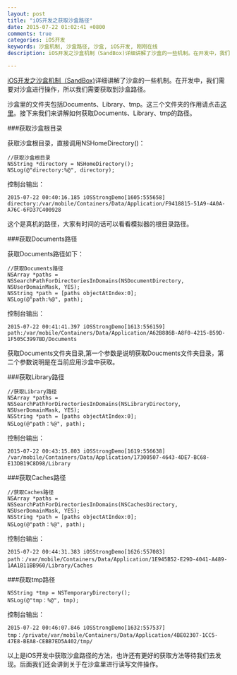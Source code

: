 ```yaml
---
layout: post
title: "iOS开发之获取沙盒路径"
date: 2015-07-22 01:02:41 +0800
comments: true
categories: iOS开发
keywords: 沙盒机制, 沙盒路径, 沙盒, iOS开发, 刚刚在线
description: iOS开发之沙盒机制（SandBox)详细讲解了沙盒的一些机制。在开发中，我们需要对沙盒进行操作，所以我们需要获取到沙盒路径。

---
```


[iOS开发之沙盒机制（SandBox)](http://www.superqq.com/blog/2015/07/20/ioskai-fa-zhi-sha-he-ji-zhi-%28sandbox/)详细讲解了沙盒的一些机制。在开发中，我们需要对沙盒进行操作，所以我们需要获取到沙盒路径。

沙盒里的文件夹包括Documents、Library、tmp。这三个文件夹的作用请点击[这里](http://www.superqq.com/blog/2015/07/20/ioskai-fa-zhi-sha-he-ji-zhi-%28sandbox/)。接下来我们来讲解如何获取Documents、Library、tmp的路径。

###获取沙盒根目录

获取沙盒根目录，直接调用NSHomeDirectory()：

 	//获取沙盒根目录
    NSString *directory = NSHomeDirectory();
    NSLog(@"directory:%@", directory);

控制台输出：    

	2015-07-22 00:40:16.185 iOSStrongDemo[1605:555658] directory:/var/mobile/Containers/Data/Application/F9418815-51A9-4A0A-A76C-6FD37C400928

这个是真机的路径，大家有时间的话可以看看模拟器的根目录路径。

###获取Documents路径

获取Documents路径如下：

	//获取Documents路径
    NSArray *paths = NSSearchPathForDirectoriesInDomains(NSDocumentDirectory, NSUserDomainMask, YES);
    NSString *path = [paths objectAtIndex:0];
    NSLog(@"path:%@", path);
    
控制台输出：        
    
    2015-07-22 00:41:41.397 iOSStrongDemo[1613:556159] path:/var/mobile/Containers/Data/Application/A62B886B-A8F0-4215-B59D-1F505C3997BD/Documents
    
获取Documents文件夹目录,第一个参数是说明获取Doucments文件夹目录，第二个参数说明是在当前应用沙盒中获取。    

###获取Library路径
 	
 	//获取Library路径
    NSArray *paths = NSSearchPathForDirectoriesInDomains(NSLibraryDirectory, NSUserDomainMask, YES);
    NSString *path = [paths objectAtIndex:0];
    NSLog(@"path：%@", path);

控制台输出：    


	2015-07-22 00:43:15.803 iOSStrongDemo[1619:556638] /var/mobile/Containers/Data/Application/17300507-4643-4DE7-BC68-E13DB19C8D98/Library


###获取Caches路径

	//获取Caches路径
    NSArray *paths = NSSearchPathForDirectoriesInDomains(NSCachesDirectory, NSUserDomainMask, YES);
    NSString *path = [paths objectAtIndex:0];
    NSLog(@"path：%@", path);

控制台输出：    

	2015-07-22 00:44:31.383 iOSStrongDemo[1626:557083] path：/var/mobile/Containers/Data/Application/1E945B52-E29D-4041-A489-1AA1B11BB960/Library/Caches

###获取tmp路径

    NSString *tmp = NSTemporaryDirectory();
    NSLog(@"tmp：%@", tmp);

控制台输出：    

	2015-07-22 00:46:07.846 iOSStrongDemo[1632:557537] tmp：/private/var/mobile/Containers/Data/Application/4BE02307-1CC5-47E8-BEA8-CEBB7ED5A402/tmp/

以上是iOS开发中获取沙盒路径的方法，也许还有更好的获取方法等待我们去发现。后面我们还会讲到关于在沙盒里进行读写文件操作。
